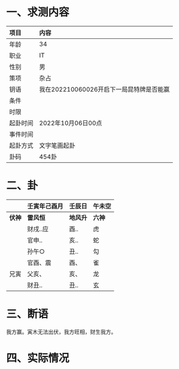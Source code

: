 # 一、求测内容

| 项目     | 内容                                     |
| :------- | :--------------------------------------- |
| 年龄     | 34                                       |
| 职业     | IT                                       |
| 性别     | 男                                       |
| 策项     | 杂占                                     |
| 钥语     | 我在202210060026开启下一局昆特牌是否能赢 |
| 条件     |                                          |
| 时限     |                                          |
| 起卦时间 | 2022年10月06日00点                       |
| 事件时间 |                                          |
| 起卦方式 | 文字笔画起卦                             |
| 卦码     | 454卦                                    |

# 二、卦

|                | 壬寅年己酉月     | 壬辰日           | 午未空         |
| :------------- | :--------------- | :--------------- | :------------- |
| **伏神** | **雷风恒** | **地风升** | **六神** |
|                | 财戌..应         | 酉..             | 虎             |
|                | 官申..           | 亥..             | 蛇             |
|                | 孙午○           | 丑..             | 勾             |
|                | 官酉、震         | 酉、             | 雀             |
| 兄寅           | 父亥、           | 亥、             | 龙             |
|                | 财丑..           | 丑..             | 玄             |

# 三、断语

我方赢。寅木无法出伏，我方旺相，财生我方。

# 四、实际情况
